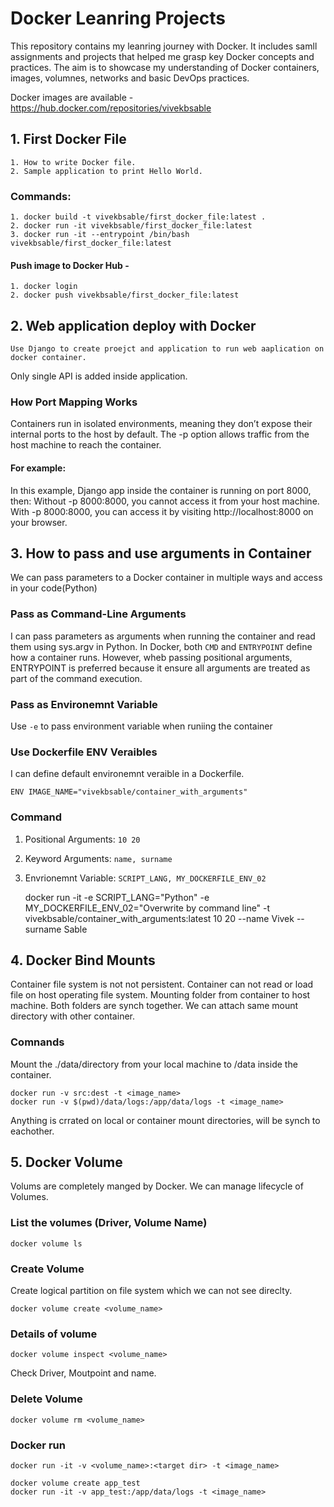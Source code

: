 # Docker Leanring Projects

This repository contains my leanring journey with Docker. It includes samll assignments and projects that helped me grasp key Docker concepts and practices. The aim is to showcase my understanding of Docker containers, images, volumnes, networks and basic DevOps practices.

Docker images are available - 
    https://hub.docker.com/repositories/vivekbsable


## 1. First Docker File
    1. How to write Docker file.
    2. Sample application to print Hello World.

### Commands: 
    1. docker build -t vivekbsable/first_docker_file:latest .
    2. docker run -it vivekbsable/first_docker_file:latest
    3. docker run -it --entrypoint /bin/bash vivekbsable/first_docker_file:latest

#### Push image to Docker Hub -
    1. docker login
    2. docker push vivekbsable/first_docker_file:latest

## 2. Web application deploy with Docker
    Use Django to create proejct and application to run web aaplication on docker container.
Only single API is added inside application.

### How Port Mapping Works
Containers run in isolated environments, meaning they don’t expose their internal ports to the host by default. The -p option allows traffic from the host machine to reach the container.

#### For example:
In this example, Django app inside the container is running on port 8000, then:
Without -p 8000:8000, you cannot access it from your host machine.
With -p 8000:8000, you can access it by visiting http://localhost:8000 on your browser.


## 3. How to pass and use arguments in Container
We can pass parameters to a Docker container in multiple ways and access in your code(Python)

### Pass as Command-Line Arguments
I can pass parameters as arguments when running the container and read them using sys.argv in Python.
In Docker, both `CMD` and `ENTRYPOINT` define how a container runs.
However, wheb passing positional arguments, ENTRYPOINT is preferred because it ensure all arguments are treated as part of the command execution.

### Pass as Environemnt Variable
Use `-e` to pass environment variable when runiing the container

### Use Dockerfile ENV Veraibles
I can define default environemnt veraible in a Dockerfile.

    ENV IMAGE_NAME="vivekbsable/container_with_arguments"

### Command
1. Positional Arguments: `10 20`
2. Keyword Arguments: `name, surname`
3. Envrionemnt Variable: `SCRIPT_LANG, MY_DOCKERFILE_ENV_02`

    docker run -it -e SCRIPT_LANG="Python" -e MY_DOCKERFILE_ENV_02="Overwrite by command line" -t vivekbsable/container_with_arguments:latest 10 20 --name Vivek --surname Sable


## 4. Docker Bind Mounts
Container file system is not not persistent. Container can not read or load file on host operating file system.
Mounting folder from container to host machine. Both folders are synch together.
We can attach same mount directory with other container.


### Comnands

Mount the ./data/directory from your local machine to /data inside the container.

    docker run -v src:dest -t <image_name>
    docker run -v $(pwd)/data/logs:/app/data/logs -t <image_name>

Anything is crrated on local or container mount directories, will be synch to eachother.


## 5. Docker Volume
Volums are completely manged by Docker.
We can manage lifecycle of Volumes.

### List the volumes (Driver, Volume Name)

    docker volume ls

### Create Volume
Create logical partition on file system which we can not see direclty.

    docker volume create <volume_name>

### Details of volume

    docker volume inspect <volume_name>

Check Driver, Moutpoint and name.

### Delete Volume

    docker volume rm <volume_name>


### Docker run

    docker run -it -v <volume_name>:<target dir> -t <image_name>

    docker volume create app_test
    docker run -it -v app_test:/app/data/logs -t <image_name>
